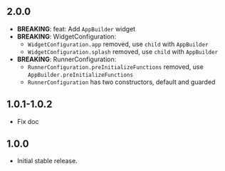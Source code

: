 ## 2.0.0

* **BREAKING**: feat: Add `AppBuilder` widget
* **BREAKING**: WidgetConfiguration:
    * `WidgetConfiguration.app` removed, use `child` with `AppBuilder`
    * `WidgetConfiguration.splash` removed, use `child` with `AppBuilder`
* **BREAKING**: RunnerConfiguration:
    * `RunnerConfiguration.preInitializeFunctions` removed, use `AppBuilder.preInitializeFunctions`
    * `RunnerConfiguration` has two constructors, default and guarded

## 1.0.1-1.0.2

* Fix doc

## 1.0.0

* Initial stable release.
